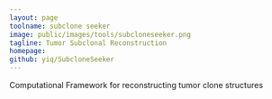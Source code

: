 ```yaml
---
layout: page
toolname: subclone seeker
image: public/images/tools/subcloneseeker.png
tagline: Tumor Subclonal Reconstruction
homepage: 
github: yiq/SubcloneSeeker
---
```


Computational Framework for reconstructing tumor clone structures
